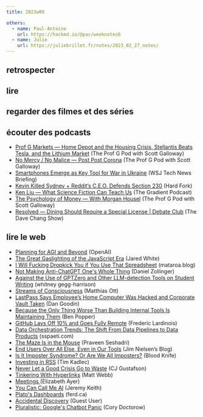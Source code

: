 ```yaml
---
title: 2023w09

others:
  - name: Paul-Antoine
    url: https://hackmd.io/@pac/weeknotes6
  - name: Julie
    url: https://juliebrillet.fr/notes/2023_02_27_notes/
---
```


## retrospecter

## lire

## regarder des filmes et des séries

## écouter des podcasts

- [Prof G Markets —  Home Depot and the Housing Crisis, Stellantis Beats Tesla, and the Lithium Market][podcast:0] (The Prof G Pod with Scott Galloway)
- [No Mercy / No Malice —  Post Post Corona][podcast:1] (The Prof G Pod with Scott Galloway)
- [Smartphones Emerge as Key Tool for War in Ukraine][podcast:2] (WSJ Tech News Briefing)
- [Kevin Killed Sydney + Reddit’s C.E.O. Defends Section 230][podcast:3] (Hard Fork)
- [Ken Liu —  What Science Fiction Can Teach Us][podcast:4] (The Gradient Podcast)
- [The Psychology of Money  — With Morgan Housel][podcast:5] (The Prof G Pod with Scott Galloway)
- [Resolved —  Dining Should Require a Special License | Debate Club][podcast:6] (The Dave Chang Show)

[podcast:0]: https://share.snipd.com/episode/a0ea87b2-1a70-45a0-826d-810a2ed0fc8b
[podcast:1]: https://share.snipd.com/episode/dfe538d7-2d76-46fc-900b-9ea33ff00baa
[podcast:2]: https://share.snipd.com/episode/420a360b-a0bb-4faa-a6f5-13e659c1b771
[podcast:3]: https://share.snipd.com/episode/d7e35c02-db18-4410-b8a0-e92ca1d7ed47
[podcast:4]: https://share.snipd.com/episode/bd1c3621-128a-43d4-8b67-48cf76fb67ae
[podcast:5]: https://share.snipd.com/episode/bc9a339d-c84f-4987-83c5-81ec8364f7bc
[podcast:6]: https://share.snipd.com/episode/7d51bbe7-143e-4090-bfd8-0fd8d881e8ad


## lire le web

- [Planning for AGI and Beyond][article:0] (OpenAI)
- [The Great Gaslighting of the JavaScript Era][article:1] (Jared White)
- [I Will Fucking Dropkick You if You Use That Spreadsheet][article:2] (mataroa.blog)
- [Not Making Anti-ChatGPT One's Whole Thing][article:3] (Daniel Zollinger)
- [Against the Use of GPTZero and Other LLM-detection Tools on Student Writing][article:4] (whitney gegg-harrison)
- [Streams of Consciousness][article:5] (Matthias Ott)
- [LastPass Says Employee’s Home Computer Was Hacked and Corporate Vault Taken][article:6] (Dan Goodin)
- [Because the Only Thing Worse Than Building Internal Tools Is Maintaining Them][article:7] (Ben Popper)
- [GitHub Lays Off 10% and Goes Fully Remote][article:8] (Frederic Lardinois)
- [Data Orchestration Trends: The Shift From Data Pipelines to Data Products][article:9] (sspaeti.com)
- [The Maze Is in the Mouse][article:10] (Praveen Seshadri)
- [End Users Over All Else, Even in Our Tools][article:11] (Jim Nielsen’s Blog)
- [Is It Imposter Syndrome? Or Are We All Imposters?][article:12] (Blood Knife)
- [Investing in RSS][article:13] (Tim Kadlec)
- [Never Let a Good Crisis Go to Waste][article:14] (CJ Gustafson)
- [Tinkering With Hyperlinks][article:15] (Matt Webb)
- [Meetings ][article:16] (Elizabeth Ayer)
- [You Can Call Me AI][article:17] (Jeremy Keith)
- [Plato's Dashboards][article:18] (ferd.ca)
- [Accidental Discovery][article:19] (Guest User)
- [Pluralistic: Google's Chatbot Panic][article:20] (Cory Doctorow)

[article:0]: https://openai.com/blog/planning-for-agi-and-beyond/
[article:1]: https://www.spicyweb.dev/the-great-gaslighting-of-the-js-age/
[article:2]: https://ludic.mataroa.blog/blog/i-will-fucking-dropkick-you-if-you-use-that-spreadsheet/
[article:3]: https://dznz.substack.com/p/not-making-anti-chatgpt-ones-whole
[article:4]: https://writerethink.medium.com/against-the-use-of-gptzero-and-other-llm-detection-tools-on-student-writing-b876b9d1b587
[article:5]: https://matthiasott.com/notes/streams-of-consciousness
[article:6]: https://arstechnica.com/information-technology/2023/02/lastpass-hackers-infected-employees-home-computer-and-stole-corporate-vault/
[article:7]: https://stackoverflow.blog/2023/02/17/retool-internal-tool-drag-drop-low-code/
[article:8]: https://techcrunch.com/2023/02/09/github-lays-off-10-and-goes-fully-remote/
[article:9]: https://www.sspaeti.com/blog/data-orchestration-trends/
[article:10]: https://medium.com/@pravse/the-maze-is-in-the-mouse-980c57cfd61a
[article:11]: https://blog.jim-nielsen.com/2023/end-users-over-all-else/
[article:12]: https://bloodknife.com/is-it-imposter-syndrome-or-are-we-all-imposters/
[article:13]: https://timkadlec.com/remembers/2023-02-23-investing-in-rss/
[article:14]: https://www.mostlymetrics.com/p/never-let-a-good-crisis-go-to-waste
[article:15]: https://interconnected.org/home/2023/02/23/peeping
[article:16]: https://medium.com/@ElizAyer/meetings-are-the-work-9e429dde6aa3
[article:17]: https://adactio.com/journal/19899
[article:18]: https://ferd.ca/plato-s-dashboards.html
[article:19]: https://www.ursulakleguin.com/blog/65-accidental-discovery
[article:20]: https://pluralistic.net/2023/02/16/tweedledumber/
